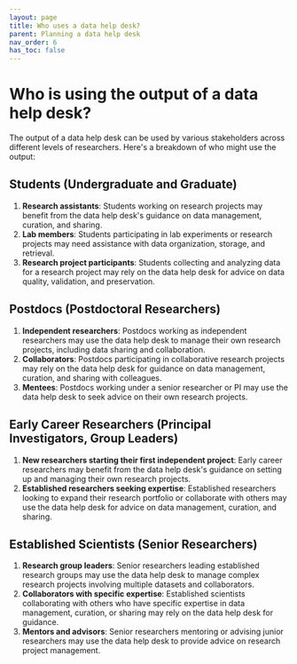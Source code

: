 ```yaml
---
layout: page
title: Who uses a data help desk?
parent: Planning a data help desk
nav_order: 6
has_toc: false
---
```


# Who is using the output of a data help desk?

The output of a data help desk can be used by various stakeholders across
different levels of researchers. Here's a breakdown of who might use the output:

## Students (Undergraduate and Graduate)

1. **Research assistants**: Students working on research projects may benefit
   from the data help desk's guidance on data management, curation, and sharing.
2. **Lab members**: Students participating in lab experiments or research
   projects may need assistance with data organization, storage, and retrieval.
3. **Research project participants**: Students collecting and analyzing data for
   a research project may rely on the data help desk for advice on data quality,
   validation, and preservation.

## Postdocs (Postdoctoral Researchers)

1. **Independent researchers**: Postdocs working as independent researchers may
   use the data help desk to manage their own research projects, including data
   sharing and collaboration.
2. **Collaborators**: Postdocs participating in collaborative research projects
   may rely on the data help desk for guidance on data management, curation, and
   sharing with colleagues.
3. **Mentees**: Postdocs working under a senior researcher or PI may use the
   data help desk to seek advice on their own research projects.

## Early Career Researchers (Principal Investigators, Group Leaders)

1. **New researchers starting their first independent project**: Early career
   researchers may benefit from the data help desk's guidance on setting up and
   managing their own research projects.
2. **Established researchers seeking expertise**: Established researchers
   looking to expand their research portfolio or collaborate with others may use
   the data help desk for advice on data management, curation, and sharing.

## Established Scientists (Senior Researchers)

1. **Research group leaders**: Senior researchers leading established research
   groups may use the data help desk to manage complex research projects
   involving multiple datasets and collaborators.
2. **Collaborators with specific expertise**: Established scientists
   collaborating with others who have specific expertise in data management,
   curation, or sharing may rely on the data help desk for guidance.
3. **Mentors and advisors**: Senior researchers mentoring or advising junior
   researchers may use the data help desk to provide advice on research project
   management.
